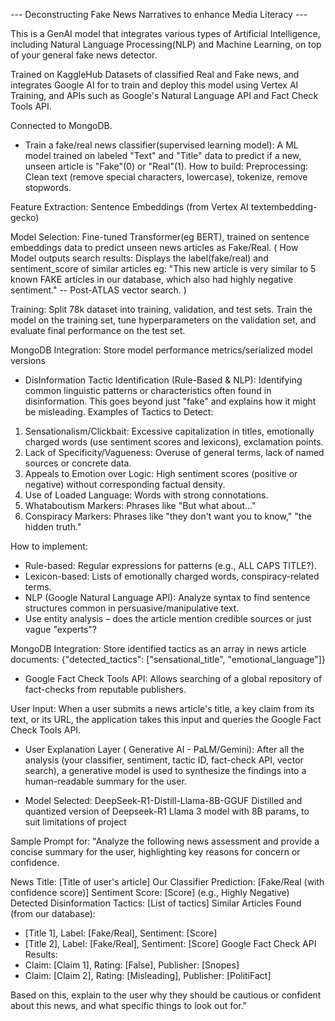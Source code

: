--- Deconstructing Fake News Narratives to enhance Media Literacy --- 

This is a GenAI model that integrates various types of Artificial Intelligence, including 
Natural Language Processing(NLP) and Machine Learning, on top of your general fake news detector.

Trained on KaggleHub Datasets of classified Real and Fake news, and integrates Google AI for to train and deploy this model using Vertex AI Training, and APIs such as Google's Natural Language API and Fact Check Tools API.

Connected to MongoDB.

* Train a fake/real news classifier(supervised learning model): 
A ML model trained on labeled "Text" and "Title" data to predict if a new, unseen article is "Fake"(0) or "Real"(1).
How to build:
Preprocessing: Clean text (remove special characters, lowercase), tokenize, remove stopwords.

Feature Extraction: Sentence Embeddings (from Vertex AI textembedding-gecko)

Model Selection: Fine-tuned Transformer(eg BERT), trained on sentence embeddings data to predict unseen news articles as Fake/Real.
(
How Model outputs search results:
Displays the label(fake/real) and sentiment_score of similar articles
eg: 
"This new article is very similar to 5 known FAKE articles in our database, which also had highly negative sentiment." -- Post-ATLAS vector search.
)

Training: Split 78k dataset into training, validation, and test sets. Train the model on the training set, tune hyperparameters on the validation set, and evaluate final performance on the test set.

MongoDB Integration: Store model performance metrics/serialized model versions


* DisInformation Tactic Identification (Rule-Based & NLP):
Identifying common linguistic patterns or characteristics often found in disinformation. This goes beyond just "fake" and explains how it might be misleading.
Examples of Tactics to Detect:
1. Sensationalism/Clickbait: Excessive capitalization in titles, emotionally charged words (use sentiment scores and lexicons), exclamation points.
2. Lack of Specificity/Vagueness: Overuse of general terms, lack of named sources or concrete data.
3. Appeals to Emotion over Logic: High sentiment scores (positive or negative) without corresponding factual density.
4. Use of Loaded Language: Words with strong connotations.
5. Whataboutism Markers: Phrases like "But what about..."
6. Conspiracy Markers: Phrases like "they don't want you to know," "the hidden truth."

How to implement:
- Rule-based: Regular expressions for patterns (e.g., ALL CAPS TITLE?).
- Lexicon-based: Lists of emotionally charged words, conspiracy-related terms.
- NLP (Google Natural Language API):
  Analyze syntax to find sentence structures common in persuasive/manipulative text.
- Use entity analysis – does the article mention credible sources or just vague "experts"?

MongoDB Integration: Store identified tactics as an array in news article documents: {"detected_tactics": ["sensational_title", "emotional_language"]}

* Google Fact Check Tools API:
Allows searching of a global repository of fact-checks from reputable publishers.

User Input: When a user submits a news article's title, a key claim from its text, or its URL, the application takes this input and queries the Google Fact Check Tools API.


* User Explanation Layer ( Generative AI - PaLM/Gemini):
After all the analysis (your classifier, sentiment, tactic ID, fact-check API, vector search), a generative model is used to synthesize the findings into a human-readable summary for the user.

* Model Selected: DeepSeek-R1-Distill-Llama-8B-GGUF
Distilled and quantized version of Deepseek-R1 Llama 3 model with 8B params, to suit limitations of project 

Sample Prompt for:
"Analyze the following news assessment and provide a concise summary for the user, highlighting key reasons for concern or confidence.

News Title: [Title of user's article]
Our Classifier Prediction: [Fake/Real (with confidence score)]
Sentiment Score: [Score] (e.g., Highly Negative)
Detected Disinformation Tactics: [List of tactics]
Similar Articles Found (from our database):
  - [Title 1], Label: [Fake/Real], Sentiment: [Score]
  - [Title 2], Label: [Fake/Real], Sentiment: [Score]
Google Fact Check API Results:
  - Claim: [Claim 1], Rating: [False], Publisher: [Snopes]
  - Claim: [Claim 2], Rating: [Misleading], Publisher: [PolitiFact]

Based on this, explain to the user why they should be cautious or confident about this news, and what specific things to look out for."
